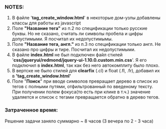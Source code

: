 ### NOTES:
1. В файле '__tag\_create\_window.html__' в некоторые дом-узлы добавлены классы для работы из javascript
2. Поле __"Название тега"__ из п.2 по спецификации только русские буквы. Но не сказано, считать ли символы пробела и цифры допустимыми. Я посчитал их недопустимымы.
3. Поле __"Название тега, англ."__ из п.3 по спецификации только англ. Не сказано про цифры и тире. Посчитал их недопустимыми.
4. В файле __index.html__ не был подключен файл стилей '__css/jqueryui/redmond/jquery-ui-1.10.0.custom.min.css__'. Я его подключил в __index.html__, так как без него автокомплиту было плохо.
5. В вертске не было стилей для __clearfix__ (.cl) и float (.fl, .fr), добавил их в __'tag\_create\_window.html'__
6. Поле "__Поиск__" при вводе символов превращает дерево в список из тегов с полными путями, отфильтрованный по введеному тексту.
При получении полем фокуса(то есть при клике в т.ч.) значение удаляется и список с тегами превращается обратно в дерево тегов.

### Затраченное время:
Решение задачи заняло суммарно ~ 8 часов (3 вечера по 2 - 3 часа)
